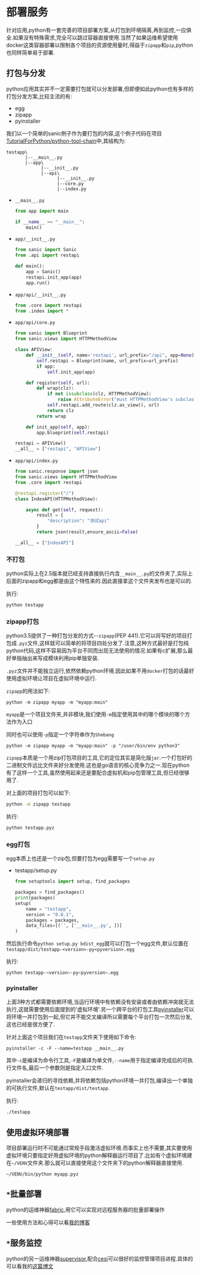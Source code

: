 
# 部署服务

针对应用,python有一套完善的项目部署方案,从打包到环境隔离,再到监控,一应俱全.如果没有特殊需求,完全可以跳过容器直接使用.当然了如果运维希望使用docker这类容器部署以限制各个项目的资源使用量时,得益于`zipapp`和`pip`,python也同样简单易于部署.


## 打包与分发

python应用其实并不一定需要打包就可以分发部署,但即便如此python也有多样的打包分发方案,比较主流的有:

+ egg
+ zipapp
+ pyinstaller

我们以一个简单的sanic例子作为要打包的内容,这个例子代码在项目[TutorialForPython/python-tool-chain](https://github.com/TutorialForPython/python-tool-chain/tree/master/src/distribution)中,其结构为:

```shell
testapp\
       |--__main__.py
       |--app\
             |--__init__.py
             |--api\
                   |--__init__.py
                   |--core.py
                   |--index.py
```

+ `__main__.py`

    ```python
    from app import main

    if __name__ == "__main__":
        main()
    ```

+ `app/__init__.py`

    ```python
    from sanic import Sanic
    from .api import restapi

    def main():
        app = Sanic()
        restapi.init_app(app)
        app.run()
    ```

+ `app/api/__init__.py`

    ```python
    from .core import restapi
    from .index import *
    ```

+ `app/api/core.py`

    ```python
    from sanic import Blueprint
    from sanic.views import HTTPMethodView

    class APIView:
        def __init__(self, name='restapi', url_prefix="/api", app=None):
            self.restapi = Blueprint(name, url_prefix=url_prefix)
            if app:
                self.init_app(app)

        def register(self, url):
            def wrap(clz):
                if not issubclass(clz, HTTPMethodView):
                    raise AttributeError("must HTTPMethodView's subclass")
                self.restapi.add_route(clz.as_view(), url)
                return clz
            return wrap

        def init_app(self, app):
            app.blueprint(self.restapi)

    restapi = APIView()
    __all__ = ["restapi", "APIView"]

    ```

+ `app/api/index.py`

    ```python
    from sanic.response import json
    from sanic.views import HTTPMethodView
    from .core import restapi

    @restapi.register("/")
    class IndexAPI(HTTPMethodView):

        async def get(self, request):
            result = {
                "description": "测试api"
            }
            return json(result,ensure_ascii=False)

    __all__ = ["IndexAPI"]
    ```


### 不打包

python实际上在2.5版本就已经支持直接执行内含`__main__.py`的文件夹了,实际上后面的zipapp和egg都是由这个特性来的.因此直接拿这个文件夹发布也是可以的.

执行:

```bash
python testapp
```

### zipapp打包

python3.5提供了一种打包分发的方式--`zipapp`(PEP 441).它可以将写好的项目打包成`.pyz`文件,这样就可以简单的将项目四处分发了.注意,这种方式最好是打包纯python代码,这样不容易因为平台不同而出现无法使用的情况.如果有c扩展,那么最好单独抽出来写成模块利用pip单独安装.

`.pyz`文件并不能独立运行,依然依赖python环境.因此如果不用`docker`打包的话最好使用虚拟环境让项目在虚拟环境中运行.


`zipapp`的用法如下:


```
python -m zipapp myapp -m "myapp:main" 
```

`myapp`是一个项目文件夹,并非模块,我们使用`-m`指定使用其中的哪个模块的哪个方法作为入口

同时也可以使用`-p`指定一个字符串作为`Shebang`

```
python -m zipapp myapp -m "myapp:main" -p "/user/bin/env python3"
```

`zipapp`本质是一个用zip打包项目的工具,它的定位其实是简化版`jar`.一个打包好的二进制文件远比文件夹好分发使用.这也是go语言的核心竞争力之一.现在python有了这样一个工具,虽然使用起来还是要配合虚拟机和pip包管理工具,但已经很够用了.

对上面的项目打包可以如下:

```bash
python -m zipapp testapp
```

执行:

```bash
python testapp.pyz
```

### egg打包

egg本质上也还是一个zip包,但要打包为egg需要写一个`setup.py`

+ testapp/setup.py
    ```python
    from setuptools import setup, find_packages

    packages = find_packages()
    print(packages)
    setup(
        name = "testapp",
        version = "0.0.1",
        packages = packages,
        data_files=[('', ['__main__.py', ])]
    )
    ```
    
然后执行命令`python setup.py bdist_egg`就可以打包一个egg文件,默认位置在`testapp/dist/testapp-<version>-py<pyversion>.egg`

执行:

```bash
python testapp-<version>-py<pyversion>.egg
```

### pyinstaller

上面3种方式都需要依赖环境,当运行环境中有依赖没有安装或者由依赖冲突就无法执行,这就需要使用后面提到的'虚拟环境'.另一个跨平台的打包工具[pyinstaller](https://pyinstaller.readthedocs.io/en/stable/index.html)可以将环境一并打包到一起,但它并不能交叉编译所以需要每个平台打包一次然后分发,这也已经是很方便了.

针对上面这个项目我们在`testapp`文件夹下使用如下命令:

```shell
pyinstaller -c -F --name=testapp __main__.py
```
其中`-c`是编译为命令行工具,`-F`是编译为单文件,`--name`用于指定编译完成后的可执行文件名,最后一个参数则是指定入口文件.

pyinstaller会递归的寻找依赖,并将依赖包括python环境一并打包,编译出一个单独的可执行文件,默认在`testapp/dist/testapp`.

执行:

```bash
./testapp
```


## 使用虚拟环境部署

项目部署运行时不可能通过常规手段激活虚拟环境.而事实上也不需要,其实要使用虚拟环境只要指定好用虚拟环境的python解释器运行项目了.比如有个虚拟环境建在`~/VENV`文件夹.那么就可以直接使用这个文件夹下的python解释器直接使用.

`~/VENV/bin/python myapp.pyz`

## `*`批量部署

python的运维神器[fabric](http://docs.fabfile.org/en/1.13/),用它可以实现对远程服务器的批量部署操作

一些使用方法和心得可以看[我的博客](http://blog.hszofficial.site/introduce/2015/03/15/%E4%BD%BF%E7%94%A8Fabric%E5%81%9A%E6%89%B9%E9%87%8F%E9%83%A8%E7%BD%B2/)

## `*`服务监控

python的另一运维神器[supervisor](http://supervisord.org/),配合[cesi](https://github.com/gamegos/cesi)可以很好的监控管理项目进程.具体的可以看我的[这篇博文](http://blog.hszofficial.site/introduce/2015/02/19/%E4%BD%BF%E7%94%A8Supervisor%E5%81%9A%E6%9C%8D%E5%8A%A1%E7%9B%91%E6%8E%A7%E5%92%8C%E7%AE%A1%E7%90%86/)



```python

```

